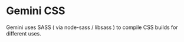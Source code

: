 # Gemini CSS

Gemini uses SASS ( via node-sass / libsass ) to compile CSS builds for different uses.
